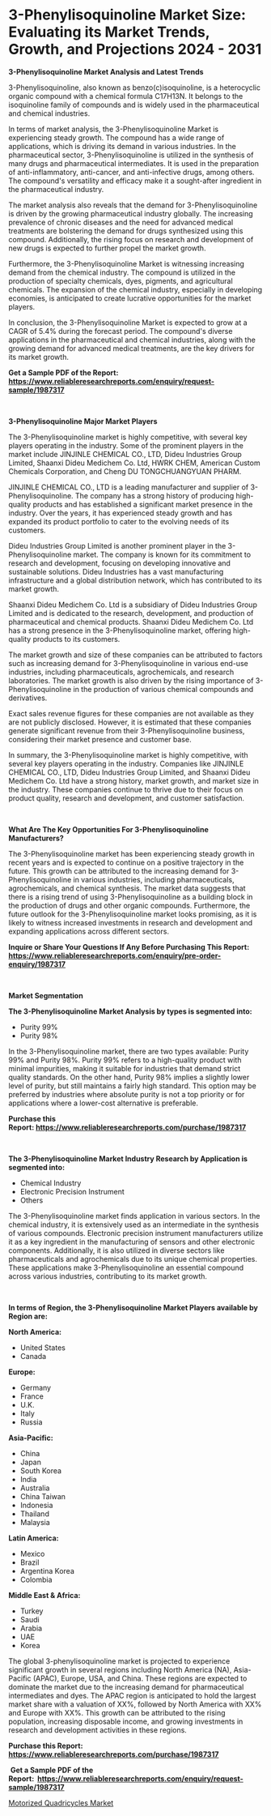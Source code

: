 <p><h1>3-Phenylisoquinoline Market Size: Evaluating its Market Trends, Growth, and Projections 2024 - 2031</h1></p><p><strong>3-Phenylisoquinoline Market Analysis and Latest Trends</strong></p>
<p><p>3-Phenylisoquinoline, also known as benzo(c)isoquinoline, is a heterocyclic organic compound with a chemical formula C17H13N. It belongs to the isoquinoline family of compounds and is widely used in the pharmaceutical and chemical industries.</p><p>In terms of market analysis, the 3-Phenylisoquinoline Market is experiencing steady growth. The compound has a wide range of applications, which is driving its demand in various industries. In the pharmaceutical sector, 3-Phenylisoquinoline is utilized in the synthesis of many drugs and pharmaceutical intermediates. It is used in the preparation of anti-inflammatory, anti-cancer, and anti-infective drugs, among others. The compound's versatility and efficacy make it a sought-after ingredient in the pharmaceutical industry.</p><p>The market analysis also reveals that the demand for 3-Phenylisoquinoline is driven by the growing pharmaceutical industry globally. The increasing prevalence of chronic diseases and the need for advanced medical treatments are bolstering the demand for drugs synthesized using this compound. Additionally, the rising focus on research and development of new drugs is expected to further propel the market growth.</p><p>Furthermore, the 3-Phenylisoquinoline Market is witnessing increasing demand from the chemical industry. The compound is utilized in the production of specialty chemicals, dyes, pigments, and agricultural chemicals. The expansion of the chemical industry, especially in developing economies, is anticipated to create lucrative opportunities for the market players.</p><p>In conclusion, the 3-Phenylisoquinoline Market is expected to grow at a CAGR of 5.4% during the forecast period. The compound's diverse applications in the pharmaceutical and chemical industries, along with the growing demand for advanced medical treatments, are the key drivers for its market growth.</p></p>
<p><strong>Get a Sample PDF of the Report:&nbsp; <a href="https://www.reliableresearchreports.com/enquiry/request-sample/1987317">https://www.reliableresearchreports.com/enquiry/request-sample/1987317</a></strong></p>
<p>&nbsp;</p>
<p><strong>3-Phenylisoquinoline Major Market Players</strong></p>
<p><p>The 3-Phenylisoquinoline market is highly competitive, with several key players operating in the industry. Some of the prominent players in the market include JINJINLE CHEMICAL CO., LTD, Dideu Industries Group Limited, Shaanxi Dideu Medichem Co. Ltd, HWRK CHEM, American Custom Chemicals Corporation, and Cheng DU TONGCHUANGYUAN PHARM.</p><p>JINJINLE CHEMICAL CO., LTD is a leading manufacturer and supplier of 3-Phenylisoquinoline. The company has a strong history of producing high-quality products and has established a significant market presence in the industry. Over the years, it has experienced steady growth and has expanded its product portfolio to cater to the evolving needs of its customers.</p><p>Dideu Industries Group Limited is another prominent player in the 3-Phenylisoquinoline market. The company is known for its commitment to research and development, focusing on developing innovative and sustainable solutions. Dideu Industries has a vast manufacturing infrastructure and a global distribution network, which has contributed to its market growth.</p><p>Shaanxi Dideu Medichem Co. Ltd is a subsidiary of Dideu Industries Group Limited and is dedicated to the research, development, and production of pharmaceutical and chemical products. Shaanxi Dideu Medichem Co. Ltd has a strong presence in the 3-Phenylisoquinoline market, offering high-quality products to its customers.</p><p>The market growth and size of these companies can be attributed to factors such as increasing demand for 3-Phenylisoquinoline in various end-use industries, including pharmaceuticals, agrochemicals, and research laboratories. The market growth is also driven by the rising importance of 3-Phenylisoquinoline in the production of various chemical compounds and derivatives.</p><p>Exact sales revenue figures for these companies are not available as they are not publicly disclosed. However, it is estimated that these companies generate significant revenue from their 3-Phenylisoquinoline business, considering their market presence and customer base.</p><p>In summary, the 3-Phenylisoquinoline market is highly competitive, with several key players operating in the industry. Companies like JINJINLE CHEMICAL CO., LTD, Dideu Industries Group Limited, and Shaanxi Dideu Medichem Co. Ltd have a strong history, market growth, and market size in the industry. These companies continue to thrive due to their focus on product quality, research and development, and customer satisfaction.</p></p>
<p>&nbsp;</p>
<p><strong>What Are The Key Opportunities For 3-Phenylisoquinoline Manufacturers?</strong></p>
<p><p>The 3-Phenylisoquinoline market has been experiencing steady growth in recent years and is expected to continue on a positive trajectory in the future. This growth can be attributed to the increasing demand for 3-Phenylisoquinoline in various industries, including pharmaceuticals, agrochemicals, and chemical synthesis. The market data suggests that there is a rising trend of using 3-Phenylisoquinoline as a building block in the production of drugs and other organic compounds. Furthermore, the future outlook for the 3-Phenylisoquinoline market looks promising, as it is likely to witness increased investments in research and development and expanding applications across different sectors.</p></p>
<p><strong>Inquire or Share Your Questions If Any Before Purchasing This Report: <a href="https://www.reliableresearchreports.com/enquiry/pre-order-enquiry/1987317">https://www.reliableresearchreports.com/enquiry/pre-order-enquiry/1987317</a></strong></p>
<p>&nbsp;</p>
<p><strong>Market Segmentation</strong></p>
<p><strong>The 3-Phenylisoquinoline Market Analysis by types is segmented into:</strong></p>
<p><ul><li>Purity 99%</li><li>Purity 98%</li></ul></p>
<p><p>In the 3-Phenylisoquinoline market, there are two types available: Purity 99% and Purity 98%. Purity 99% refers to a high-quality product with minimal impurities, making it suitable for industries that demand strict quality standards. On the other hand, Purity 98% implies a slightly lower level of purity, but still maintains a fairly high standard. This option may be preferred by industries where absolute purity is not a top priority or for applications where a lower-cost alternative is preferable.</p></p>
<p><strong>Purchase this Report:&nbsp;<a href="https://www.reliableresearchreports.com/purchase/1987317">https://www.reliableresearchreports.com/purchase/1987317</a></strong></p>
<p>&nbsp;</p>
<p><strong>The 3-Phenylisoquinoline Market Industry Research by Application is segmented into:</strong></p>
<p><ul><li>Chemical Industry</li><li>Electronic Precision Instrument</li><li>Others</li></ul></p>
<p><p>The 3-Phenylisoquinoline market finds application in various sectors. In the chemical industry, it is extensively used as an intermediate in the synthesis of various compounds. Electronic precision instrument manufacturers utilize it as a key ingredient in the manufacturing of sensors and other electronic components. Additionally, it is also utilized in diverse sectors like pharmaceuticals and agrochemicals due to its unique chemical properties. These applications make 3-Phenylisoquinoline an essential compound across various industries, contributing to its market growth.</p></p>
<p>&nbsp;</p>
<p><strong>In terms of Region, the 3-Phenylisoquinoline Market Players available by Region are:</strong></p>
<p>
    <p> <strong> North America: </strong>
        <ul>
            <li>United States</li>
            <li>Canada</li>
        </ul>
        </p> 
    <p> <strong> Europe: </strong>
        <ul>
            <li>Germany</li>
            <li>France</li>
            <li>U.K.</li>
            <li>Italy</li>
            <li>Russia</li>
        </ul>
        </p> 
    <p> <strong> Asia-Pacific: </strong>
        <ul>
            <li>China</li>
            <li>Japan</li>
            <li>South Korea</li>
            <li>India</li>
            <li>Australia</li>
            <li>China Taiwan</li>
            <li>Indonesia</li>
            <li>Thailand</li>
            <li>Malaysia</li>
        </ul>
        </p> 
    <p> <strong> Latin America: </strong>
        <ul>
            <li>Mexico</li>
            <li>Brazil</li>
            <li>Argentina Korea</li>
            <li>Colombia</li>
        </ul>
        </p> 
    <p> <strong> Middle East & Africa: </strong>
        <ul>
            <li>Turkey</li>
            <li>Saudi</li>
            <li>Arabia</li>
            <li>UAE</li>
            <li>Korea</li>
        </ul>
    </p>
    </p>
<p><p>The global 3-phenylisoquinoline market is projected to experience significant growth in several regions including North America (NA), Asia-Pacific (APAC), Europe, USA, and China. These regions are expected to dominate the market due to the increasing demand for pharmaceutical intermediates and dyes. The APAC region is anticipated to hold the largest market share with a valuation of XX%, followed by North America with XX% and Europe with XX%. This growth can be attributed to the rising population, increasing disposable income, and growing investments in research and development activities in these regions.</p></p>
<p><strong>Purchase this Report: <a href="https://www.reliableresearchreports.com/purchase/1987317">https://www.reliableresearchreports.com/purchase/1987317</a></strong></p>
<p>&nbsp;<strong>Get a Sample PDF of the Report:&nbsp;&nbsp;<a href="https://www.reliableresearchreports.com/enquiry/request-sample/1987317">https://www.reliableresearchreports.com/enquiry/request-sample/1987317</a></strong></p>
<p><strong></strong></p>
<p><p><a href="https://issuu.com/reportprime-2/docs/motorized-quadricycles-market-size-2030.pptx">Motorized Quadricycles Market</a></p></p>